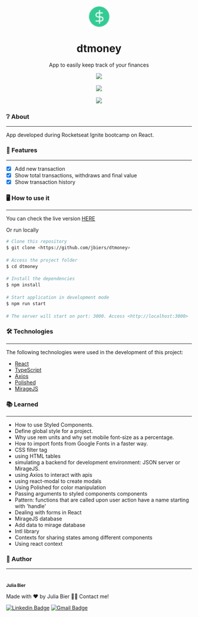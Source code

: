 <p align="center">
  <img width="55": black" src="https://github.com/jbiers/dtmoney/blob/main/public/favicon.png" alt="logo">
</p>
<h1 align="center">dtmoney</h1>
<p align="center">App to easily keep track of your finances</p>
    <p align="center">             
<img src="https://img.shields.io/static/v1?label=License&message=MIT&color=33CC95&style=for-the-badge&logo=ghost"/>
 </p> 
                                                                                                                 
                                                                                                                
<p align="center">             
<img src="https://user-images.githubusercontent.com/85142222/160461853-5e82b8fa-bcc8-4def-8618-e953cc3d9987.png"/>
 </p> 
 <p align="center">             
<img src="https://user-images.githubusercontent.com/85142222/160462195-d6cfc4f1-94ac-4afc-b203-8415e9ee9e8b.png"/>
 </p>                                                                                                               
     

                                                                                                  
### ❔ About                                                                          
---                                                                                                                 
App developed during Rocketseat Ignite bootcamp on React.                                                                                                                 
### 🎈 Features
---
- [x] Add new transaction
- [x] Show total transactions, withdraws and final value
- [x] Show transaction history
                                                                                                                 
### 🖥 How to use it
---                                                                                                                 
  You can check the live version [HERE](sdjsdf)
                                                                                                                 
  Or run locally
  ```bash
# Clone this repository
$ git clone <https://github.com/jbiers/dtmoney>

# Access the project folder
$ cd dtmoney

# Install the dependencies
$ npm install

# Start application in development mode
$ npm run start

# The server will start on port: 3000. Access <http://localhost:3000>
```                                                                                                              
                                                                                                                 
### 🛠 Technologies
---
The following technologies were used in the development of this project:

- [React](https://pt-br.reactjs.org/)
- [TypeScript](https://www.typescriptlang.org/)
- [Axios](https://axios-http.com/)
- [Polished](https://polished.js.org/)
- [MirageJS](https://miragejs.com/)                                                                                                                 
                         
### 📚 Learned
---
- How to use Styled Components.
- Define global style for a project.
- Why use rem units and why set mobile font-size as a percentage.
- How to import fonts from Google Fonts in a faster way.
- CSS filter tag
- using HTML tables
- simulating a backend for development environment: JSON server or MirageJS.
- using Axios to interact with apis
- using react-modal to create modals
- Using Polished for color manipulation
- Passing arguments to styled components components
- Pattern: functions that are called upon user action have a name starting with 'handle'
- Dealing with forms in React
- MirageJS database
- Add data to mirage database
- Intl library
- Contexts for sharing states among different components
- Using react context
                                                                  
### 👩 Author
---
<a href="https://blog.rocketseat.com.br/author/thiago/">
 <img style="border-radius: 50%;" src="https://avatars.githubusercontent.com/u/85142222?s=400&u=e71d212eafda371d12260e53154b40970ebeb4be&v=4" width="100px;" alt=""/>
 <br />
 <sub><b>Julia Bier</b></sub></a>


Made with ❤️ by Julia Bier 👋🏽 Contact me!

 [![Linkedin Badge](https://img.shields.io/badge/-Julia-blue?style=flat-square&logo=Linkedin&logoColor=white&link=https://www.linkedin.com/in/julia-bier-suriano/)](https://www.linkedin.com/in/tgmarinho/) 
[![Gmail Badge](https://img.shields.io/badge/-juliabiersuriano@gmail.com-c14438?style=flat-square&logo=Gmail&logoColor=white&link=mailto:juliabiersuriano@gmail.com)](mailto:juliabiersuriano@gmail.com)
